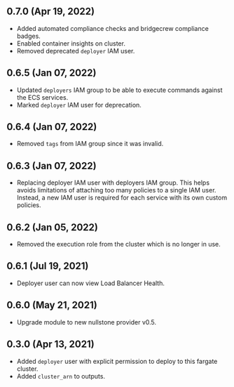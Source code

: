 ## 0.7.0 (Apr 19, 2022)

* Added automated compliance checks and bridgecrew compliance badges.
* Enabled container insights on cluster.
* Removed deprecated `deployer` IAM user.

## 0.6.5 (Jan 07, 2022)

* Updated `deployers` IAM group to be able to execute commands against the ECS services.
* Marked `deployer` IAM user for deprecation.

## 0.6.4 (Jan 07, 2022)

* Removed `tags` from IAM group since it was invalid.

## 0.6.3 (Jan 07, 2022)

* Replacing deployer IAM user with deployers IAM group. 
  This helps avoids limitations of attaching too many policies to a single IAM user. 
  Instead, a new IAM user is required for each service with its own custom policies.

## 0.6.2 (Jan 05, 2022)

* Removed the execution role from the cluster which is no longer in use. 

## 0.6.1 (Jul 19, 2021)

* Deployer user can now view Load Balancer Health.

## 0.6.0 (May 21, 2021)

* Upgrade module to new nullstone provider v0.5.

## 0.3.0 (Apr 13, 2021)

* Added `deployer` user with explicit permission to deploy to this fargate cluster.
* Added `cluster_arn` to outputs.

